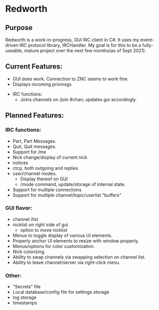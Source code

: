 ﻿# Redworth

## Purpose


Redworth is a work-in-progress, GUI IRC client in C#. It uses my event-driven IRC protocol library, IRCHandler. My goal is for this to be a fully-useable, mature project over the next few months(as of Sept 2021). 

## Current Features:

* GUI does work. Connection to ZNC seems to work fine.
* Displays incoming privmsgs
- IRC functions:
	- Joins channels on /join #chan; updates gui accordingly.

## Planned Features:
### IRC functions:
- Part, Part Messages.
- Quit, Quit messages.
- Support for /me
- Nick change/display of current nick
- notices
- ctcp, both outgoing and replies
- user/channel modes.
	- Display thereof on GUI 
	- /mode command, update/storage of internal state.
- Support for multiple connections
- Support for multiple channel/topic/userlist "buffers"

### GUI flavor:
- channel /list
- nicklist on right side of gui
	- option to move nicklist
- Menus to toggle display of various UI elements.
- Properly anchor UI elements to resize with window properly.
- Menus/options for color customization.
- Nick colorizing.
- Ability to swap channels via swapping selection on channel list.
- Ability to leave channel/server via right-click menu.

###	Other:
- "Secrets" file
- Local database/config file for settings storage
- log storage
- timestamps